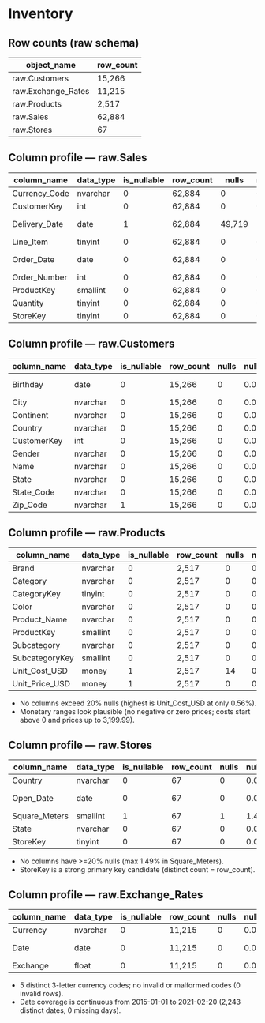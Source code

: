 # Inventory

## Row counts (raw schema)

| object_name | row_count |
|---|---|
| raw.Customers | 15,266 |
| raw.Exchange_Rates | 11,215 |
| raw.Products | 2,517 |
| raw.Sales | 62,884 |
| raw.Stores | 67 |

## Column profile — raw.Sales

| column_name | data_type | is_nullable | row_count | nulls | null_pct | distinct_count | min_value | max_value | avg_len | max_len |
|-------------|-----------|-------------|-----------|-------|----------|----------------|-----------|-----------|---------|---------|
| Currency_Code | nvarchar | 0 | 62,884 | 0 | 0.00 | 5 |  |  | 3.00 | 3 |
| CustomerKey | int | 0 | 62,884 | 0 | 0.00 | 11,887 | 301.0000000000 | 2,099,937.0000000000 |  |  |
| Delivery_Date | date | 1 | 62,884 | 49,719 | 79.06 | 1,492 | 2016-01-06 00:00:00 | 2021-02-27 00:00:00 |  |  |
| Line_Item | tinyint | 0 | 62,884 | 0 | 0.00 | 7 | 1.0000000000 | 7.0000000000 |  |  |
| Order_Date | date | 0 | 62,884 | 0 | 0.00 | 1,641 | 2016-01-01 00:00:00 | 2021-02-20 00:00:00 |  |  |
| Order_Number | int | 0 | 62,884 | 0 | 0.00 | 26,326 | 366,000.0000000000 | 2,243,032.0000000000 |  |  |
| ProductKey | smallint | 0 | 62,884 | 0 | 0.00 | 2,492 | 1.0000000000 | 2,517.0000000000 |  |  |
| Quantity | tinyint | 0 | 62,884 | 0 | 0.00 | 10 | 1.0000000000 | 10.0000000000 |  |  |
| StoreKey | tinyint | 0 | 62,884 | 0 | 0.00 | 58 | 0.0000000000 | 66.0000000000 |  |  |

## Column profile — raw.Customers

| column_name | data_type | is_nullable | row_count | nulls | null_pct | distinct_count | min_value | max_value | avg_len | max_len |
|-------------|-----------|-------------|-----------|-------|----------|----------------|-----------|-----------|---------|---------|
| Birthday | date | 0 | 15,266 | 0 | 0.00 | 11,270 | 1935-02-03 00:00:00 | 2002-02-18 00:00:00 |  |  |
| City | nvarchar | 0 | 15,266 | 0 | 0.00 | 8,258 |  |  | 9.23 | 36 |
| Continent | nvarchar | 0 | 15,266 | 0 | 0.00 | 3 |  |  | 10.12 | 13 |
| Country | nvarchar | 0 | 15,266 | 0 | 0.00 | 8 |  |  | 10.72 | 14 |
| CustomerKey | int | 0 | 15,266 | 0 | 0.00 | 15,266 | 301.0000000000 | 2,099,937.0000000000 |  |  |
| Gender | nvarchar | 0 | 15,266 | 0 | 0.00 | 2 |  |  | 4.98 | 6 |
| Name | nvarchar | 0 | 15,266 | 0 | 0.00 | 15,118 |  |  | 13.37 | 27 |
| State | nvarchar | 0 | 15,266 | 0 | 0.00 | 512 |  |  | 10.08 | 28 |
| State_Code | nvarchar | 0 | 15,266 | 0 | 0.00 | 468 |  |  | 3.18 | 28 |
| Zip_Code | nvarchar | 1 | 15,266 | 0 | 0.00 | 9,505 |  |  | 5.48 | 8 |

## Column profile — raw.Products

| column_name | data_type | is_nullable | row_count | nulls | null_pct | distinct_count | min_value | max_value | avg_len | max_len |
|-------------|-----------|-------------|-----------|-------|----------|----------------|-----------|-----------|---------|---------|
| Brand | nvarchar | 0 | 2,517 | 0 | 0.00 | 11 |  |  | 10.68 | 20 |
| Category | nvarchar | 0 | 2,517 | 0 | 0.00 | 8 |  |  | 13.85 | 29 |
| CategoryKey | tinyint | 0 | 2,517 | 0 | 0.00 | 8 | 1.0000000000 | 8.0000000000 |  |  |
| Color | nvarchar | 0 | 2,517 | 0 | 0.00 | 16 |  |  | 4.92 | 11 |
| Product_Name | nvarchar | 0 | 2,517 | 0 | 0.00 | 2,517 |  |  | 40.68 | 83 |
| ProductKey | smallint | 0 | 2,517 | 0 | 0.00 | 2,517 | 1.0000000000 | 2,517.0000000000 |  |  |
| Subcategory | nvarchar | 0 | 2,517 | 0 | 0.00 | 32 |  |  | 14.71 | 32 |
| SubcategoryKey | smallint | 0 | 2,517 | 0 | 0.00 | 32 | 101.0000000000 | 808.0000000000 |  |  |
| Unit_Cost_USD | money | 1 | 2,517 | 14 | 0.56 | 479 | 0.4800000000 | 960.8200000000 |  |  |
| Unit_Price_USD | money | 1 | 2,517 | 0 | 0.00 | 426 | 0.9500000000 | 3,199.9900000000 |  |  |

- No columns exceed 20% nulls (highest is Unit_Cost_USD at only 0.56%).
- Monetary ranges look plausible (no negative or zero prices; costs start above 0 and prices up to 3,199.99).

## Column profile — raw.Stores

| column_name | data_type | is_nullable | row_count | nulls | null_pct | distinct_count | min_value | max_value | avg_len | max_len |
|-------------|-----------|-------------|-----------|-------|----------|----------------|-----------|-----------|---------|---------|
| Country | nvarchar | 0 | 67 | 0 | 0.00 | 9 |  |  | 10.07 | 14 |
| Open_Date | date | 0 | 67 | 0 | 0.00 | 25 | 2005-03-04 00:00:00.0000000 | 2019-03-05 00:00:00.0000000 |  |  |
| Square_Meters | smallint | 1 | 67 | 1 | 1.49 | 36 | 245.0000000000 | 2105.0000000000 |  |  |
| State | nvarchar | 0 | 67 | 0 | 0.00 | 67 |  |  | 10.52 | 28 |
| StoreKey | tinyint | 0 | 67 | 0 | 0.00 | 67 | 0.0000000000 | 66.0000000000 |  |  |

- No columns have >=20% nulls (max 1.49% in Square_Meters).
- StoreKey is a strong primary key candidate (distinct count = row_count).

## Column profile — raw.Exchange_Rates

| column_name | data_type | is_nullable | row_count | nulls | null_pct | distinct_count | min_value | max_value | avg_len | max_len |
|-------------|-----------|-------------|-----------|-------|----------|----------------|-----------|-----------|---------|---------|
| Currency | nvarchar | 0 | 11,215 | 0 | 0.00 | 5 |  |  | 3.00 | 3 |
| Date | date | 0 | 11,215 | 0 | 0.00 | 2,243 | 2015-01-01 00:00:00.0000000 | 2021-02-20 00:00:00.0000000 |  |  |
| Exchange | float | 0 | 11,215 | 0 | 0.00 | 3,473 | 0.6284999847 | 1.7252999544 |  |  |

- 5 distinct 3-letter currency codes; no invalid or malformed codes (0 invalid rows).
- Date coverage is continuous from 2015-01-01 to 2021-02-20 (2,243 distinct dates, 0 missing days).

